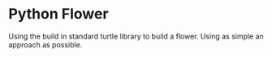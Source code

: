 # Python Flower
Using the build in standard turtle library to build a flower. Using as simple an approach as possible. 
